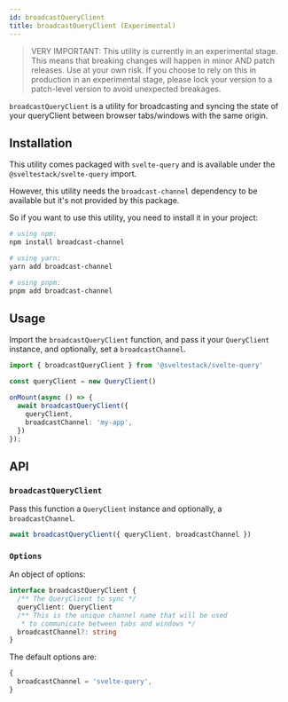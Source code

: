 ```yaml
---
id: broadcastQueryClient
title: broadcastQueryClient (Experimental)
---
```


> VERY IMPORTANT: This utility is currently in an experimental stage. This means that breaking changes will happen in minor AND patch releases. Use at your own risk. If you choose to rely on this in production in an experimental stage, please lock your version to a patch-level version to avoid unexpected breakages.

`broadcastQueryClient` is a utility for broadcasting and syncing the state of your queryClient between browser tabs/windows with the same origin.

## Installation

This utility comes packaged with `svelte-query` and is available under the `@sveltestack/svelte-query` import.

However, this utility needs the `broadcast-channel` dependency to be available but it's not provided by this package.

So if you want to use this utility, you need to install it in your project:

```bash
# using npm:
npm install broadcast-channel

# using yarn:
yarn add broadcast-channel

# using pnpm:
pnpm add broadcast-channel
```

## Usage

Import the `broadcastQueryClient` function, and pass it your `QueryClient` instance, and optionally, set a `broadcastChannel`.

```ts
import { broadcastQueryClient } from '@sveltestack/svelte-query'

const queryClient = new QueryClient()

onMount(async () => {
  await broadcastQueryClient({
    queryClient,
    broadcastChannel: 'my-app',
  })
});
```

## API

### `broadcastQueryClient`

Pass this function a `QueryClient` instance and optionally, a `broadcastChannel`.

```ts
await broadcastQueryClient({ queryClient, broadcastChannel })
```

### `Options`

An object of options:

```ts
interface broadcastQueryClient {
  /** The QueryClient to sync */
  queryClient: QueryClient
  /** This is the unique channel name that will be used
   * to communicate between tabs and windows */
  broadcastChannel?: string
}
```

The default options are:

```ts
{
  broadcastChannel = 'svelte-query',
}
```

